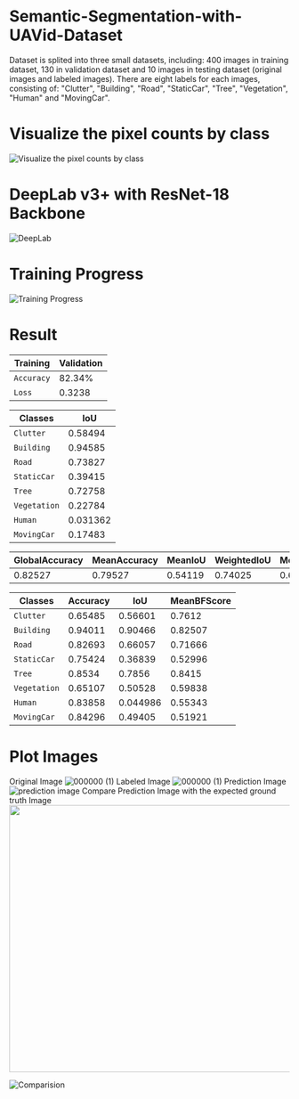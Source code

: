 # Semantic-Segmentation-with-UAVid-Dataset

Dataset is splited into three small datasets, including: 400 images in training dataset, 130 in validation dataset and 10 images in testing dataset (original images and labeled images). There are eight labels for each images, consisting of: "Clutter", "Building", "Road", "StaticCar", "Tree", "Vegetation", "Human" and "MovingCar".

# Visualize the pixel counts by class
![Visualize the pixel counts by class](https://user-images.githubusercontent.com/81501596/124265426-d9f4b080-db5f-11eb-9383-ab3981edcc31.png)

# DeepLab v3+ with ResNet-18 Backbone
![DeepLab](https://user-images.githubusercontent.com/81501596/124265667-3a83ed80-db60-11eb-8079-d782d61cf2cc.png)

# Training Progress
![Training Progress](https://user-images.githubusercontent.com/81501596/124266180-d6adf480-db60-11eb-903e-ff7c78db2c5e.png)
# Result
| Training |Validation|
| --- | --- |
| `Accuracy`   | 82.34%      | 76.8557%    |
| `Loss`     | 0.3238        | 0.5620      |

  |    Classes   |      IoU|
  | --- | --- |
  |  `Clutter`    |    0.58494|
   | `Building`   |    0.94585|
   | `Road`       |    0.73827|
   | `StaticCar`  |    0.39415|
   | `Tree`       |    0.72758|
   | `Vegetation` |    0.22784|
   | `Human`      |   0.031362|
   | `MovingCar`  |    0.17483|

|GlobalAccuracy |   MeanAccuracy  |  MeanIoU |   WeightedIoU  |  MeanBFScore|
| --- | --- | --- | --- | --- |
|0.82527 |         0.79527 |      0.54119 |     0.74025 |       0.66845 | 
       
|     Classes          | Accuracy   |   IoU   |    MeanBFScore |
| --- | --- | --- | --- |
|`Clutter`     |  0.65485   |   0.56601|       0.7612 |
| `Building`   |   0.94011  |    0.90466   |   0.82507|  
|  `Road`       |   0.82693  |    0.66057   |   0.71666 | 
| `StaticCar` |    0.75424  |    0.36839   |   0.52996  |
| `Tree`      |     0.8534  |     0.7856    |   0.8415 | 
|  `Vegetation` |   0.65107   |  0.50528  |   0.59838 |
| `Human`        | 0.83858    | 0.044986   |   0.55343 | 
|  `MovingCar`   |  0.84296     | 0.49405   |   0.51921 | 
       
# Plot Images
Original Image
![000000 (1)](https://user-images.githubusercontent.com/81501596/124268868-52f60700-db64-11eb-82cd-bfa084ce406b.png)
Labeled Image
![000000 (1)](https://user-images.githubusercontent.com/81501596/124268960-75882000-db64-11eb-8cff-04da89fff139.png)
Prediction Image 
![prediction image](https://user-images.githubusercontent.com/81501596/124269194-c730aa80-db64-11eb-8136-fe3949442c2d.png)
Compare Prediction Image with the expected ground truth Image
<img src="https://user-images.githubusercontent.com/81501596/124269351-f9420c80-db64-11eb-848c-3d3843bc6e76.png" width="540" height="480">

![Comparision](https://user-images.githubusercontent.com/81501596/124269351-f9420c80-db64-11eb-848c-3d3843bc6e76.png)


